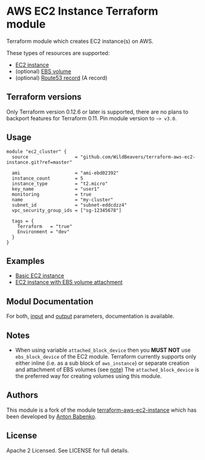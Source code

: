 # AWS EC2 Instance Terraform module

Terraform module which creates EC2 instance(s) on AWS.

These types of resources are supported:

* [EC2 instance](https://www.terraform.io/docs/providers/aws/r/instance.html)
* (optional) [EBS volume](https://www.terraform.io/docs/providers/aws/r/ebs_volume.html)
* (optional) [Route53 record](https://www.terraform.io/docs/providers/aws/r/route53_record.html)
  (A record)

## Terraform versions

Only Terraform version 0.12.6 or later is supported, there are no plans
to backport features for Terraform 0.11. Pin module version to `~> v3.0`.

## Usage

```hcl
module "ec2_cluster" {
  source                 = "github.com/WildBeavers/terraform-aws-ec2-instance.git?ref=master"

  ami                    = "ami-ebd02392"
  instance_count         = 5
  instance_type          = "t2.micro"
  key_name               = "user1"
  monitoring             = true
  name                   = "my-cluster"
  subnet_id              = "subnet-eddcdzz4"
  vpc_security_group_ids = ["sg-12345678"]

  tags = {
    Terraform   = "true"
    Environment = "dev"
  }
}
```

## Examples

* [Basic EC2 instance](https://github.com/terraform-aws-modules/terraform-aws-ec2-instance/tree/master/examples/basic)
* [EC2 instance with EBS volume attachment](https://github.com/terraform-aws-modules/terraform-aws-ec2-instance/tree/master/examples/volume-attachment)

## Modul Documentation

For both, [input](docs/user/variables.md) and [output](docs/user/outputs.md) 
parameters, documentation is available.

## Notes

* When using variable `attached_block_device` then you **MUST NOT** use
  `ebs_block_device` of the EC2 module. Terraform currently supports only
  either inline (i.e. as a sub block of `aws_instance`) or separate
  creation and attachment of EBS volumes
  (see [note](https://www.terraform.io/docs/providers/aws/r/instance.html#block-devices))
  The `attached_block_device` is the preferred way for creating volumes
  using this module.

## Authors

This module is a fork of the module [terraform-aws-ec2-instance](https://github.com/terraform-aws-modules/terraform-aws-ec2-instance)
which has been developed by [Anton Babenko](https://github.com/antonbabenko).

## License

Apache 2 Licensed. See LICENSE for full details.
